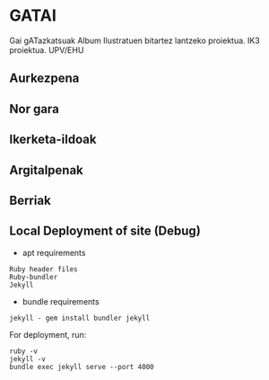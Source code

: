 # GATAI
Gai gATazkatsuak Album Ilustratuen bitartez lantzeko proiektua. IK3 proiektua. UPV/EHU


## Aurkezpena

## Nor gara

## Ikerketa-ildoak

## Argitalpenak

## Berriak

## Local Deployment of site (Debug)

- apt requirements

```
Ruby header files
Ruby-bundler
Jekyll
```

- bundle requirements

```
jekyll - gem install bundler jekyll
```

For deployment, run:

```
ruby -v
jekyll -v
bundle exec jekyll serve --port 4000
```



